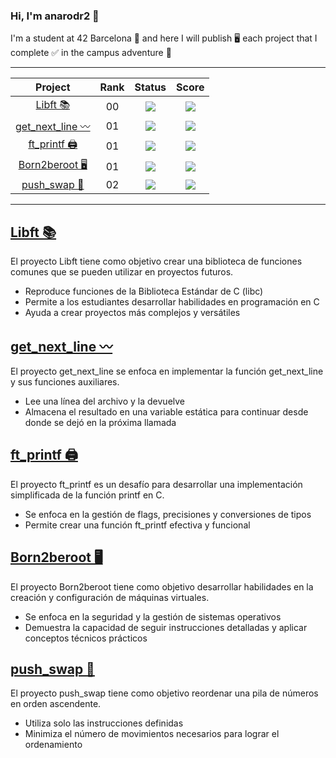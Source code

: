 
### Hi, I'm anarodr2 👤
<p>I'm a student at 42 Barcelona 📍 and here I will publish 🖥️ each project that I complete ✅ in the campus adventure 🚀</p>

<!--
<div  align="center">
	<a href="https://github.com/JaeSeoKim/badge42"><img src="https://badge42.vercel.app/api/v2/clibuswyr006908l7bk0cdfzt/stats?cursusId=21&coalitionId=204" alt="anarodr2's 42 stats" /></a>
</div>
-->

---

<div align="center">

| Project | Rank | Status | Score |
| :---: | :---: | :---: | :---: | 
| [Libft 📚](https://github.com/Gokiina/Cursus/tree/main/CC00_Libft) | 00 | <img src="https://img.shields.io/badge/status-done-success?style=flat-square" /> | <img src="https://img.shields.io/badge/score-125%20%2F%20100%20%E2%98%85-9cf?style=flat-square" /> |
| [get_next_line 〰️](https://github.com/Gokiina/Cursus/tree/main/CC01_Get_Next_Line) | 01 | <img src="https://img.shields.io/badge/status-done-success?style=flat-square" /> | <img src="https://img.shields.io/badge/score-125%20%2F%20100%20%E2%98%85-9cf?style=flat-square" /> |
| [ft_printf 🖨️](https://github.com/Gokiina/Cursus/tree/main/CC01_ft_printf) | 01 | <img src="https://img.shields.io/badge/status-done-success?style=flat-square" /> | <img src="https://img.shields.io/badge/score-100%20%2F%20100-success?style=flat-square" /> | 
| [Born2beroot 🖥️](###) | 01 | <img src="https://img.shields.io/badge/status-done-success?style=flat-square" /> | <img src="https://img.shields.io/badge/score-90%20%2F%20100-success?style=flat-square" /> | 
| [push_swap 🌱](https://github.com/Gokiina/Cursus/tree/main/CC02_Push_swap) | 02 | <img src="https://img.shields.io/badge/status-done-success?style=flat-square" /> | <img src="https://img.shields.io/badge/score-84%20%2F%20100-success?style=flat-square" /> | 
</div>

 ---
 
<div> <h2><a href=“https://github.com/Gokiina/Cursus/tree/main/CC00_Libft” target=“_blank”>Libft 📚</a></h2> <p>El proyecto Libft tiene como objetivo crear una biblioteca de funciones comunes que se pueden utilizar en proyectos futuros.</p> <ul> <li>Reproduce funciones de la Biblioteca Estándar de C (libc)</li> <li>Permite a los estudiantes desarrollar habilidades en programación en C</li> <li>Ayuda a crear proyectos más complejos y versátiles</li> </ul> </div>

<div> <h2><a href=“https://github.com/Gokiina/Cursus/tree/main/CC01_Get_Next_Line” target=“_blank”>get_next_line 〰️</a></h2> <p>El proyecto get_next_line se enfoca en implementar la función get_next_line y sus funciones auxiliares.</p> <ul> <li>Lee una línea del archivo y la devuelve</li> <li>Almacena el resultado en una variable estática para continuar desde donde se dejó en la próxima llamada</li> </ul> </div>

<div> <h2><a href=“https://github.com/Gokiina/Cursus/tree/main/CC01_ft_printf” target=“_blank”>ft_printf 🖨️</a></h2> <p>El proyecto ft_printf es un desafío para desarrollar una implementación simplificada de la función printf en C.</p> <ul> <li>Se enfoca en la gestión de flags, precisiones y conversiones de tipos</li> <li>Permite crear una función ft_printf efectiva y funcional</li> </ul> </div>

<div> <h2><a href=“###” target=“_blank”>Born2beroot 🖥️</a></h2> <p>El proyecto Born2beroot tiene como objetivo desarrollar habilidades en la creación y configuración de máquinas virtuales.</p> <ul> <li>Se enfoca en la seguridad y la gestión de sistemas operativos</li> <li>Demuestra la capacidad de seguir instrucciones detalladas y aplicar conceptos técnicos prácticos</li> </ul> </div>

<div> <h2><a href=“https://github.com/Gokiina/Cursus/tree/main/CC02_Push_swap” target=“_blank”>push_swap 🌱</a></h2> <p>El proyecto push_swap tiene como objetivo reordenar una pila de números en orden ascendente.</p> <ul> <li>Utiliza solo las instrucciones definidas</li> <li>Minimiza el número de movimientos necesarios para lograr el ordenamiento</li> </ul> </div>
